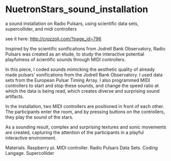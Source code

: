 # NuetronStars_sound_installation
a sound installation on Radio Pulsars, using scientific data sets, supercollider, and midi controllers

see it here: http://crozzoli.com/?page_id=796

Inspired by the scientific sonifications from Jodrell Bank Observatory, Radio Pulsars was created as an etude, to study the interactive potential playfulness of scientific sounds through MIDI controllers.

In this piece, I coded sounds mimicking the aesthetic quality of already made pulsars’ sonifications from the Jodrell Bank Observatory. I used data sets from the European Pulsar Timing Array. I also programmed MIDI controllers to start and stop these sounds, and change the speed ratio at which the data is being read, which creates diverse and surprising sound artifacts.

In the installation, two MIDI controllers are positioned in front of each other.  The participants enter the room, and by pressing buttons on the controllers, they play the sound of the stars.

As a sounding result, complex and surprising textures and sonic movements are created, capturing the attention of the participants in a playful interactive environment.

Materials. Raspberry pi. MIDI controller. Radio Pulsars Data Sets. Coding Langage. Supercollider
